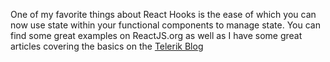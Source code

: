 One of my favorite things about React Hooks is the ease of which you can now use state within your functional components to manage state. You can find some great examples on ReactJS.org as well as I have some great articles covering the basics on the [Telerik Blog](https://www.telerik.com/blogs/author/eric-bishard)